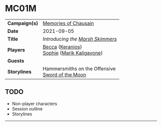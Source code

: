 # MC01M

|||
| --- | --- |
| **Campaign(s)** | [Memories of Chausain](../campaigns/C3-memories-of-chausain.md) | session.3
| **Date** | 2021-09-05 |
| **Title** | *Introducing the [Marsh Skimmers](../organisations/marsh-skimmers.md)* |
| **Players** | [Becca](../players/becca.md) ([Keranios](../characters/keranios.md))<br>[Sophie](../players/sophie.md) ([Marik Kaligavone](../characters/marik-kaligavone.md)) |
| **Guests** | |
| **Storylines** | Hammersmiths on the Offensive<br>[Sword of the Moon](../storylines/sword-of-the-moon.md) |

## TODO

- Non-player characters
- Session outline
- Storylines

---
